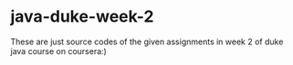 # java-duke-week-2
These are just source codes of the given assignments in week 2 of duke java course on coursera:)
